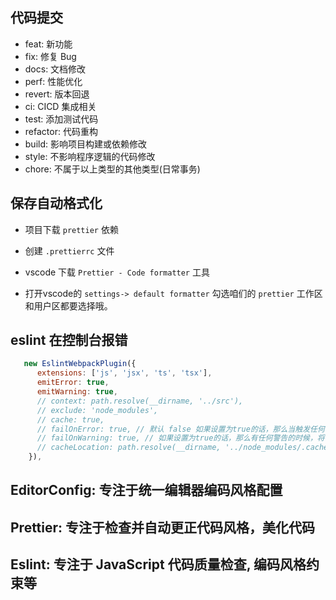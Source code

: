 ## 代码提交

- feat: 新功能
- fix: 修复 Bug
- docs: 文档修改
- perf: 性能优化
- revert: 版本回退
- ci: CICD 集成相关
- test: 添加测试代码
- refactor: 代码重构
- build: 影响项目构建或依赖修改
- style: 不影响程序逻辑的代码修改
- chore: 不属于以上类型的其他类型(日常事务)

## 保存自动格式化

- 项目下载 `prettier` 依赖

- 创建 `.prettierrc` 文件

- vscode 下载 `Prettier - Code formatter` 工具

- 打开vscode的 `settings-> default formatter` 勾选咱们的 `prettier` 工作区和用户区都要选择哦。

## eslint 在控制台报错

```javascript
   new EslintWebpackPlugin({
      extensions: ['js', 'jsx', 'ts', 'tsx'],
      emitError: true,
      emitWarning: true,
      // context: path.resolve(__dirname, '../src'),
      // exclude: 'node_modules',
      // cache: true,
      // failOnError: true, // 默认 false 如果设置为true的话，那么当触发任何错误的时候，将导致构建失败。
      // failOnWarning: true, // 如果设置为true的话，那么有任何警告的时候，将导致构建失败。
      // cacheLocation: path.resolve(__dirname, '../node_modules/.cache/.eslintcache'),
    }),
```

## EditorConfig: 专注于统一编辑器编码风格配置

## Prettier: 专注于检查并自动更正代码风格，美化代码

## Eslint: 专注于 JavaScript 代码质量检查, 编码风格约束等